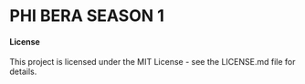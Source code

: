# PHI BERA SEASON 1

#### License

This project is licensed under the MIT License - see the LICENSE.md file for details.
